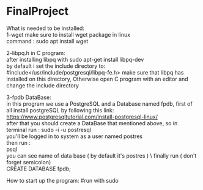 # FinalProject
What is needed to be installed:\
1-wget 
make sure to install wget package in linux\
command : sudo apt install wget

2-libpq.h in C program:\
after installing libpq with sudo apt-get install libpq-dev \
by default i set the include directory to: #include</usr/include/postgresql/libpq-fe.h> 
make sure that libpq has installed on this directory, Otherwise open C program with an editor and change the include directory

3-fpdb DataBase:\
in this program we use a PostgreSQL and a Database named fpdb,
first of all install postgreSQL by following this link:\
https://www.postgresqltutorial.com/install-postgresql-linux/ \
after that you should create a DataBase that mentioned above, so in terminal run : 
sudo -i -u postresql\
you'll be logged in to system as a user named postres  
then run :\
psql\
you can see name of data base ( by default it's postres ) \ 
finally run ( don't forget semicolon)\
CREATE DATABASE fpdb;

How to start up the program:
#run with sudo 

